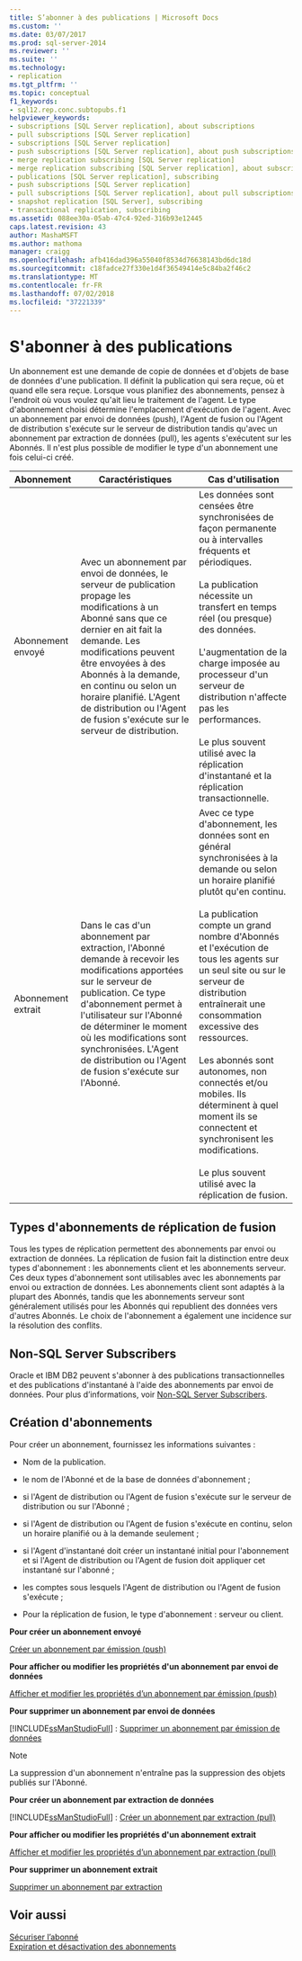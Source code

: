 ```yaml
---
title: S’abonner à des publications | Microsoft Docs
ms.custom: ''
ms.date: 03/07/2017
ms.prod: sql-server-2014
ms.reviewer: ''
ms.suite: ''
ms.technology:
- replication
ms.tgt_pltfrm: ''
ms.topic: conceptual
f1_keywords:
- sql12.rep.conc.subtopubs.f1
helpviewer_keywords:
- subscriptions [SQL Server replication], about subscriptions
- pull subscriptions [SQL Server replication]
- subscriptions [SQL Server replication]
- push subscriptions [SQL Server replication], about push subscriptions
- merge replication subscribing [SQL Server replication]
- merge replication subscribing [SQL Server replication], about subscribing
- publications [SQL Server replication], subscribing
- push subscriptions [SQL Server replication]
- pull subscriptions [SQL Server replication], about pull subscriptions
- snapshot replication [SQL Server], subscribing
- transactional replication, subscribing
ms.assetid: 088ee30a-05ab-47c4-92ed-316b93e12445
caps.latest.revision: 43
author: MashaMSFT
ms.author: mathoma
manager: craigg
ms.openlocfilehash: afb416dad396a55040f8534d76638143bd6dc18d
ms.sourcegitcommit: c18fadce27f330e1d4f36549414e5c84ba2f46c2
ms.translationtype: MT
ms.contentlocale: fr-FR
ms.lasthandoff: 07/02/2018
ms.locfileid: "37221339"
---
```

# <a name="subscribe-to-publications"></a>S'abonner à des publications
  Un abonnement est une demande de copie de données et d'objets de base de données d'une publication. Il définit la publication qui sera reçue, où et quand elle sera reçue. Lorsque vous planifiez des abonnements, pensez à l'endroit où vous voulez qu'ait lieu le traitement de l'agent. Le type d'abonnement choisi détermine l'emplacement d'exécution de l'agent. Avec un abonnement par envoi de données (push), l'Agent de fusion ou l'Agent de distribution s'exécute sur le serveur de distribution tandis qu'avec un abonnement par extraction de données (pull), les agents s'exécutent sur les Abonnés. Il n'est plus possible de modifier le type d'un abonnement une fois celui-ci créé.  
  
|Abonnement|Caractéristiques|Cas d'utilisation|  
|------------------|---------------------|--------------|  
|Abonnement envoyé|Avec un abonnement par envoi de données, le serveur de publication propage les modifications à un Abonné sans que ce dernier en ait fait la demande. Les modifications peuvent être envoyées à des Abonnés à la demande, en continu ou selon un horaire planifié. L'Agent de distribution ou l'Agent de fusion s'exécute sur le serveur de distribution.|Les données sont censées être synchronisées de façon permanente ou à intervalles fréquents et périodiques.<br /><br /> La publication nécessite un transfert en temps réel (ou presque) des données.<br /><br /> L'augmentation de la charge imposée au processeur d'un serveur de distribution n'affecte pas les performances.<br /><br /> Le plus souvent utilisé avec la réplication d'instantané et la réplication transactionnelle.|  
|Abonnement extrait|Dans le cas d'un abonnement par extraction, l'Abonné demande à recevoir les modifications apportées sur le serveur de publication. Ce type d'abonnement permet à l'utilisateur sur l'Abonné de déterminer le moment où les modifications sont synchronisées. L'Agent de distribution ou l'Agent de fusion s'exécute sur l'Abonné.|Avec ce type d'abonnement, les données sont en général synchronisées à la demande ou selon un horaire planifié plutôt qu'en continu.<br /><br /> La publication compte un grand nombre d'Abonnés et l'exécution de tous les agents sur un seul site ou sur le serveur de distribution entraînerait une consommation excessive des ressources.<br /><br /> Les abonnés sont autonomes, non connectés et/ou mobiles. Ils déterminent à quel moment ils se connectent et synchronisent les modifications.<br /><br /> Le plus souvent utilisé avec la réplication de fusion.|  
  
## <a name="merge-replication-subscription-types"></a>Types d'abonnements de réplication de fusion  
 Tous les types de réplication permettent des abonnements par envoi ou extraction de données. La réplication de fusion fait la distinction entre deux types d'abonnement : les abonnements client et les abonnements serveur. Ces deux types d'abonnement sont utilisables avec les abonnements par envoi ou extraction de données. Les abonnements client sont adaptés à la plupart des Abonnés, tandis que les abonnements serveur sont généralement utilisés pour les Abonnés qui republient des données vers d'autres Abonnés. Le choix de l'abonnement a également une incidence sur la résolution des conflits.  
  
## <a name="non-sql-server-subscribers"></a>Non-SQL Server Subscribers  
 Oracle et IBM DB2 peuvent s'abonner à des publications transactionnelles et des publications d'instantané à l'aide des abonnements par envoi de données. Pour plus d’informations, voir [Non-SQL Server Subscribers](non-sql/non-sql-server-subscribers.md).  
  
## <a name="creating-subscriptions"></a>Création d'abonnements  
 Pour créer un abonnement, fournissez les informations suivantes :  
  
-   Nom de la publication.  
  
-   le nom de l'Abonné et de la base de données d'abonnement ;  
  
-   si l'Agent de distribution ou l'Agent de fusion s'exécute sur le serveur de distribution ou sur l'Abonné ;  
  
-   si l'Agent de distribution ou l'Agent de fusion s'exécute en continu, selon un horaire planifié ou à la demande seulement ;  
  
-   si l'Agent d'instantané doit créer un instantané initial pour l'abonnement et si l'Agent de distribution ou l'Agent de fusion doit appliquer cet instantané sur l'abonné ;  
  
-   les comptes sous lesquels l'Agent de distribution ou l'Agent de fusion s'exécute ;  
  
-   Pour la réplication de fusion, le type d'abonnement : serveur ou client.  
  
 **Pour créer un abonnement envoyé**  
  
 [Créer un abonnement par émission (push)](create-a-push-subscription.md)  
  
 **Pour afficher ou modifier les propriétés d'un abonnement par envoi de données**  
  
 [Afficher et modifier les propriétés d’un abonnement par émission (push)](view-and-modify-push-subscription-properties.md)  
  
 **Pour supprimer un abonnement par envoi de données**  
  
 [!INCLUDE[ssManStudioFull](../../includes/ssmanstudiofull-md.md)] : [Supprimer un abonnement par émission de données](delete-a-push-subscription.md)  
  
> [!NOTE]  
>  La suppression d'un abonnement n'entraîne pas la suppression des objets publiés sur l'Abonné.  
  
 **Pour créer un abonnement par extraction de données**  
  
 [!INCLUDE[ssManStudioFull](../../includes/ssmanstudiofull-md.md)] : [Créer un abonnement par extraction (pull)](create-a-pull-subscription.md)  
  
 **Pour afficher ou modifier les propriétés d'un abonnement extrait**  
  
 [Afficher et modifier les propriétés d’un abonnement par extraction (pull)](view-and-modify-pull-subscription-properties.md)  
  
 **Pour supprimer un abonnement extrait**  
  
 [Supprimer un abonnement par extraction](delete-a-pull-subscription.md)  
  
## <a name="see-also"></a>Voir aussi  
 [Sécuriser l’abonné](security/secure-the-subscriber.md)   
 [Expiration et désactivation des abonnements](subscription-expiration-and-deactivation.md)  
  
  
